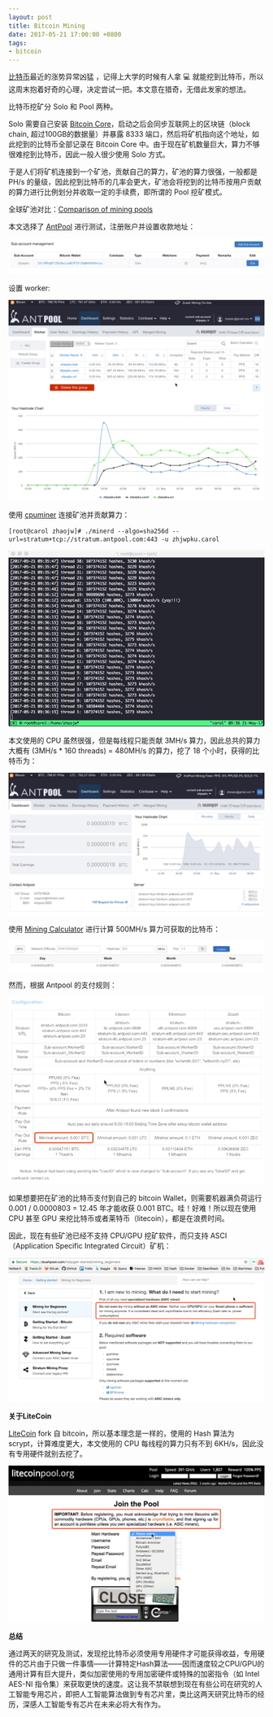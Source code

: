 ```yaml
---
layout: post
title: Bitcoin Mining
date: 2017-05-21 17:00:00 +0800
tags:
- bitcoin
---
```


[比特币](https://github.com/bitcoin/bitcoin)最近的涨势异常凶猛 ，记得上大学的时候有人拿 💻 就能挖到比特币，所以这周末抱着好奇的心理，决定尝试一把。本文意在猎奇，无借此发家的想法。

比特币挖矿分 Solo 和 Pool 两种。

Solo 需要自己安装 [Bitcoin Core](https://bitcoin.org/en/download)，启动之后会同步互联网上的区块链（block chain, 超过100GB的数据量）并暴露 8333 端口，然后将矿机指向这个地址，如此挖到的比特币全部记录在 Bitcoin Core 中。由于现在矿机数量巨大，算力不够很难挖到比特币，因此一般人很少使用 Solo 方式。

于是人们将矿机连接到一个矿池，贡献自己的算力，矿池的算力很强，一般都是 PH/s 的量级，因此挖到比特币的几率会更大，矿池会将挖到的比特币按用户贡献的算力进行比例划分并收取一定的手续费，即所谓的 Pool 挖矿模式。

全球矿池对比：[Comparison of mining pools](https://en.bitcoin.it/wiki/Comparison_of_mining_pools)

本文选择了 [AntPool](https://www.antpool.com/home.htm) 进行测试，注册账户并设置收款地址：

![antpool sub-account](/assets/201705/antpool-sub-account.png)

设置 worker:

![antpool worker](/assets/201705/antpool-worker.png)

使用 [cpuminer](https://github.com/pooler/cpuminer) 连接矿池并贡献算力：

```shell
[root@carol zhaojw]# ./minerd --algo=sha256d --url=stratum+tcp://stratum.antpool.com:443 -u zhjwpku.carol
```

![bitcoin sha256d](/assets/201705/bitcoin-sha256d.png)

本文使用的 CPU 虽然很强，但是每线程只能贡献 3MH/s 算力，因此总共的算力大概有 (3MH/s * 160 threads) = 480MH/s 的算力，挖了 18 个小时，获得的比特币为：

![antpool dashboard](/assets/201705/antpool-dashboard.png)

使用 [Mining Calculator](https://www.antpool.com/support.htm?m=calculator) 进行计算 500MH/s 算力可获取的比特币：

![bitcoin calculator](/assets/201705/bitcoin-calculator.png)

然而，根据 Antpool 的支付规则：

![antpool payout](/assets/201705/antpool-payout.png)

如果想要把在矿池的比特币支付到自己的 bitcoin Wallet，则需要机器满负荷运行 0.001 / 0.0000803 = 12.45 年才能收获 0.001 BTC。哇！好难！所以现在使用 CPU 甚至 GPU 来挖比特币或者莱特币（litecoin），都是在浪费时间。

因此，现在有些矿池已经不支持 CPU/GPU 挖矿软件，而只支持 ASCI（Application Specific Integrated Circuit）矿机：

![slushpool](/assets/201705/slushpool.png)

**关于LiteCoin**

[LiteCoin](https://github.com/litecoin-project/litecoin) fork 自 bitcoin，所以基本理念是一样的，使用的 Hash 算法为 scrypt，计算难度更大，本文使用的 CPU 每线程的算力只有不到 6KH/s，因此没有专用硬件就别去挖了。

![litecoinpool](/assets/201705/litecoinpool.png)

**总结**

通过两天的研究及测试，发现挖比特币必须使用专用硬件才可能获得收益，专用硬件的芯片由于只做一件事情——计算特定Hash算法——因而速度较之CPU/GPU的通用计算有巨大提升，类似加密使用的专用加密硬件或特殊的加密指令（如 Intel AES-NI 指令集）来获取更快的速度。这让我不禁联想到现在有些公司在研究的人工智能专用芯片，即把人工智能算法做到专有芯片里，类比这两天研究比特币的经历，深感人工智能专有芯片在未来必将大有作为。
